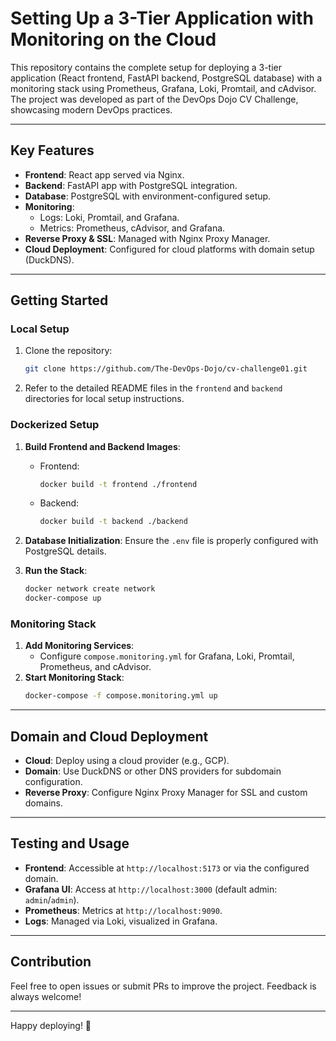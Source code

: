 # Setting Up a 3-Tier Application with Monitoring on the Cloud

This repository contains the complete setup for deploying a 3-tier application (React frontend, FastAPI backend, PostgreSQL database) with a monitoring stack using Prometheus, Grafana, Loki, Promtail, and cAdvisor. The project was developed as part of the DevOps Dojo CV Challenge, showcasing modern DevOps practices.

---

## Key Features
- **Frontend**: React app served via Nginx.
- **Backend**: FastAPI app with PostgreSQL integration.
- **Database**: PostgreSQL with environment-configured setup.
- **Monitoring**: 
  - Logs: Loki, Promtail, and Grafana.
  - Metrics: Prometheus, cAdvisor, and Grafana.
- **Reverse Proxy & SSL**: Managed with Nginx Proxy Manager.
- **Cloud Deployment**: Configured for cloud platforms with domain setup (DuckDNS).

---

## Getting Started

### Local Setup
1. Clone the repository:
   ```bash
   git clone https://github.com/The-DevOps-Dojo/cv-challenge01.git
   ```
2. Refer to the detailed README files in the `frontend` and `backend` directories for local setup instructions.

### Dockerized Setup
1. **Build Frontend and Backend Images**:
   - Frontend:
     ```bash
     docker build -t frontend ./frontend
     ```
   - Backend:
     ```bash
     docker build -t backend ./backend
     ```
2. **Database Initialization**:
   Ensure the `.env` file is properly configured with PostgreSQL details.

3. **Run the Stack**:
   ```bash
   docker network create network
   docker-compose up
   ```

### Monitoring Stack
1. **Add Monitoring Services**:
   - Configure `compose.monitoring.yml` for Grafana, Loki, Promtail, Prometheus, and cAdvisor.
2. **Start Monitoring Stack**:
   ```bash
   docker-compose -f compose.monitoring.yml up
   ```

---

## Domain and Cloud Deployment
- **Cloud**: Deploy using a cloud provider (e.g., GCP).
- **Domain**: Use DuckDNS or other DNS providers for subdomain configuration.
- **Reverse Proxy**: Configure Nginx Proxy Manager for SSL and custom domains.

---

## Testing and Usage
- **Frontend**: Accessible at `http://localhost:5173` or via the configured domain.
- **Grafana UI**: Access at `http://localhost:3000` (default admin: `admin`/`admin`).
- **Prometheus**: Metrics at `http://localhost:9090`.
- **Logs**: Managed via Loki, visualized in Grafana.

---

## Contribution
Feel free to open issues or submit PRs to improve the project. Feedback is always welcome!

--- 

Happy deploying! 🚀
